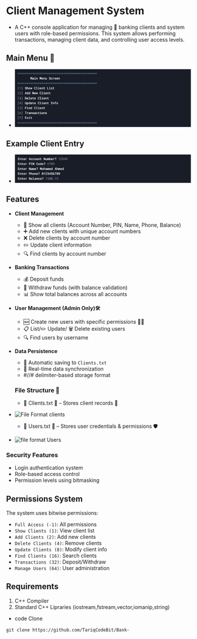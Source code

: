 # Client Management System
- A C++ console application for managing 🏦 banking clients and system users with role-based permissions. 
This system allows performing transactions, managing client data, and controlling user access levels.
## Main Menu 📜 
- ![Menu Client](https://github.com/TariqCodeBit/photoProfile/blob/main/Screenshot%202025-01-29%20211334.png) 
## Example Client Entry
- ![Ex add Data Client](https://github.com/TariqCodeBit/photoProfile/blob/main/Screenshot%202025-01-29%20213407.png)

## Features

- **Client Management**
  - 📄 Show all clients (Account Number, PIN, Name, Phone, Balance)
  - ➕ Add new clients with unique account numbers
  - ❌ Delete clients by account number
  - ✏️ Update client information
  - 🔍 Find clients by account number

- **Banking Transactions**
  - 💰 Deposit funds
  - 💸 Withdraw funds (with balance validation)
  - 📊 Show total balances across all accounts

- **User Management (Admin Only)🛠️**
  - 🆕 Create new users with specific permissions 🔑👤
  - 📋 List/✏️ Update/ 🗑️ Delete existing users
  - 🔍 Find users by username

- **Data Persistence**
  - 📁 Automatic saving to `Clients.txt`
  - 🔄 Real-time data synchronization
  - #//# delimiter-based storage format
  ### File Structure 📂
    - 📄 Clients.txt 🏦 – Stores client records 📜
- ![File Format clients](https://githin/Screenshot%202025-01-29%20213503.png)
    - 📄 Users.txt 🔐 – Stores user credentials & permissions 🛡️
- ![file format Users]()
### Security Features
- Login authentication system
- Role-based access control
- Permission levels using bitmasking

## Permissions System
The system uses bitwise permissions:
- `Full Access (-1)`: All permissions
- `Show Clients (1)`: View client list
- `Add Clients (2)`: Add new clients
- `Delete Clients (4)`: Remove clients
- `Update Clients (8)`: Modify client info
- `Find Clients (16)`: Search clients
- `Transactions (32)`: Deposit/Withdraw
- `Manage Users (64)`: User administration

## Requirements
1. C++ Compiler
2. Standard C++ Lipraries (iostream,fstream,vector,iomanip,string)
- code Clone
~~~
git clone https://github.com/TariqCodeBit/Bank-

~~~


   
